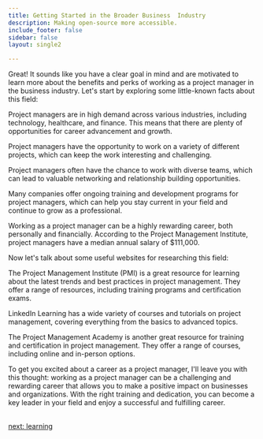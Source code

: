 ```yaml
---
title: Getting Started in the Broader Business  Industry
description: Making open-source more accessible.
include_footer: false
sidebar: false
layout: single2

---
```


<p>
Great! It sounds like you have a clear goal in mind and are motivated to learn more about the benefits and perks of working as a project manager in the business industry. Let's start by exploring some little-known facts about this field:

Project managers are in high demand across various industries, including technology, healthcare, and finance. This means that there are plenty of opportunities for career advancement and growth.

Project managers have the opportunity to work on a variety of different projects, which can keep the work interesting and challenging.

Project managers often have the chance to work with diverse teams, which can lead to valuable networking and relationship building opportunities.

Many companies offer ongoing training and development programs for project managers, which can help you stay current in your field and continue to grow as a professional.

Working as a project manager can be a highly rewarding career, both personally and financially. According to the Project Management Institute, project managers have a median annual salary of $111,000.

Now let's talk about some useful websites for researching this field:

The Project Management Institute (PMI) is a great resource for learning about the latest trends and best practices in project management. They offer a range of resources, including training programs and certification exams.

LinkedIn Learning has a wide variety of courses and tutorials on project management, covering everything from the basics to advanced topics.

The Project Management Academy is another great resource for training and certification in project management. They offer a range of courses, including online and in-person options.

To get you excited about a career as a project manager, I'll leave you with this thought: working as a project manager can be a challenging and rewarding career that allows you to make a positive impact on businesses and organizations. With the right training and dedication, you can become a key leader in your field and enjoy a successful and fulfilling career.

<br>
<a href="https://workdojos.com/projectmanagers/learning">next: learning</a>
</p>